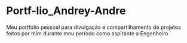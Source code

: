 # Portf-lio_Andrey-Andre
Meu portfólio pessoal para divulgação e compartilhamento de projetos feitos por mim durante meu período como aspirante a Engenheiro 
